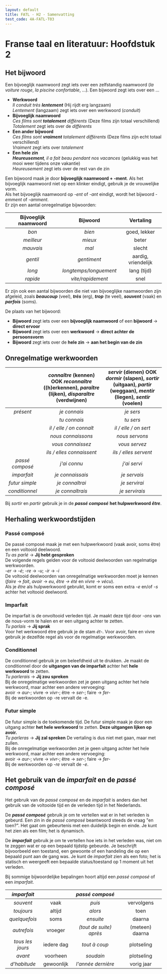 ```yaml
---
layout: default
title: FATL - H2 - Samenvatting
test_code: 4A-FATL-T03
---
```


# Franse taal en literatuur: Hoofdstuk 2

## Het bijwoord

Een bijvoeglijk naamwoord zegt iets over een zelfstandig naamwoord (*la voiture rouge*, *la piscine confortable*, …). Een bijwoord zegt iets over een …

* **Werkwoord**  
  *Il conduit très **lentement*** (Hij rijdt erg langzaam)  
  *Lentement* (langzaam) zegt iets over een werkwoord (*conduit*)  
* **Bijvoeglijk naamwoord**  
  *Ces films sont **totalement** différents* (Deze films zijn totaal verschillend)  
  *Totalement* zegt iets over de *différents*
* **Een ander bijwoord**  
  *Ces films sont **vraiment** totalement différents* (Deze films zijn echt totaal verschillend)  
  *Vraiment* zegt iets over *totalement*  
* **Een hele zin**  
  ***Heureusement**, il a fait beau pendant nos vacances* (gelukkig was het mooi weer tijdens onze vakantie)  
  *Heureusement* zegt iets over de rest van de zin

Een bijwoord maak je door **bijvoeglijk naamwoord \+ \-ment**. Als het bijvoeglijk naamwoord niet op een klinker eindigt, gebruik je de vrouwelijke vorm.  
Als het bijvoeglijk naamwoord op *\-ent* of *\-ant* eindigt, wordt het bijwoord *\-emment* of *\-amment*.  
Er zijn een aantal onregelmatige bijwoorden:

| Bijvoeglijk naamwoord | Bijwoord | Vertaling |
| :---: | :---: | :---: |
| *bon* | *bien* | goed, lekker |
| *meilleur* | *mieux* | beter |
| *mauvais* | *mal* | slecht |
| *gentil* | *gentiment* | aardig, vriendelijk |
| *long* | *longtemps/longuement* | lang (tijd) |
| *rapide* | *vite/rapidement* | snel |

Er zijn ook een aantal bijwoorden die niet van bijvoeglijke naamwoorden zijn afgeleid, zoals ***beaucoup*** (veel), ***très*** (erg), ***trop*** (te veel), ***souvent*** (vaak) en ***parfois*** (soms).

De plaats van het bijwoord:

* **Bijwoord** zegt iets over een **bijvoeglijk naamwoord** of een **bijwoord** → **direct ervoor**  
* **Bijwoord** zegt iets over een **werkwoord** → **direct achter de persoonsvorm**  
* **Bijwoord** zegt iets over de **hele zin** → **aan het begin van de zin**

## Onregelmatige werkwoorden

|  | *connaître* (kennen) OOK *reconnaître* ((h)erkennen), *paraître* (lijken), *disparaître* (verdwijnen) | *servir* (dienen) OOK *dormir* (slapen), *sortir* (uitgaan), *partir* (weggaan), *mentir* (liegen), *sentir* (voelen) |
| :---: | :---: | :---: |
| *présent* | *je connais* | *je sers* |
|  | *tu connais* | *tu sers* |
|  | *il / elle / on connaît* | *il / elle / on sert* |
|  | *nous connaissons* | *nous servons* |
|  | *vous connaissez* | *vous servez* |
|  | *ils / elles connaissent* | *ils / elles servent* |
| *passé composé* | *j'ai connu* | *j'ai servi* |
| *imparfait* | *je connaissais* | *je servais* |
| *futur simple* | *je connaîtrai* | *je servirai* |
| *conditionnel* | *je connaîtrais* | *je servirais* |

Bij *sortir* en *partir* gebruik je in de ***passé composé*** **het hulpwerkwoord *être***.

## Herhaling werkwoordstijden

### **Passé composé**

De passé composé maak je met een hulpwerkwoord (vaak avoir, soms être) en een voltooid deelwoord.  
*Tu as parlé* → **Jij hebt gesproken**  
De volgende regels gelden voor de voltooid deelwoorden van regelmatige werkwoorden.  
 *\-er* → *\-é*; *\-re* → *\-u*; *\-ir* → *\-i*  
De voltooid deelwoorden van onregelmatige werkwoorden moet je kennen (*faire* → *fait*, *avoir* → *eu*, *être → été* en *vivre* → *vécu*).  
Als je *être* als hulpwerkwoord gebruikt, komt er soms een extra *\-e* en/of *\-s* achter het voltooid deelwoord.

### **Imparfait**

De imparfait is de onvoltooid verleden tijd. Je maakt deze tijd door *\-ons* van de nous-vorm te halen en er een uitgang achter te zetten.  
*Tu parlais* → **Jij sprak**  
Voor het werkwoord étre gebruik je de stam *ét-*. Voor avoir, faire en vivre gebruik je dezelfde regel als voor de regelmatige werkwoorden.

### **Conditionnel**

De conditionnel gebruik je om beleefdheid uit te drukken. Je maakt de conditionnel door de **uitgangen van de imparfait** achter het **hele werkwoord** te zetten.  
*Tu parlerais* → **Jij zou spreken**  
Bij de onregelmatige werkwoorden zet je geen uitgang achter het hele werkwoord, maar achter een andere vervoeging:  
avoir → *aur-*; vivre → *vivr-*; être → *ser-*; faire → *fer-*  
Bij de werkwoorden op \-re vervalt de \-e.

### **Futur simple**

De futur simple is de toekomende tijd. De futur simple maak je door een uitgang achter **het hele werkwoord** te zetten. **Deze uitgangen lijken op avoir.**  
*Tu parleras* → **Jij zal spreken**
De vertaling is dus niet met gaan, maar met zullen.  
Bij de onregelmatige werkwoorden zet je geen uitgang achter het hele werkwoord, maar achter een andere vervoeging:  
avoir → *aur-*; vivre → *vivr-*; être → *ser-*; faire → *fer-*  
Bij de werkwoorden op *\-re* vervalt de *\-e*.

## Het gebruik van de *imparfait* en de *passé composé*

Het gebruik van de *passé composé* en de *imparfait* is anders dan het gebruik van de voltooide tijd en de verleden tijd in het Nederlands.

De ***passé composé*** gebruik je om te vertellen wat er in het verleden is gebeurd. Een zin in de *passé composé* beantwoord steeds de vraag "en toen?". Het gaat om gebeurtenis met een duidelijk begin en einde. Je kunt het zien als een film; het is dynamisch.

De ***imparfait*** gebruik je om te vertellen hoe iets in het verleden was, niet om te zeggen wat er op een bepaald tijdstip gebeurde. Je beschrijft bijvoorbeeld een toestand, een gewoonte of een handeling die op een bepaald punt aan de gang was. Je kunt de *imparfait* zien als een foto; het is statisch en weergeeft een bepaalde status/toestand op 1 moment uit het verleden.

Bij sommige bijwoordelijke bepalingen hoort altijd een *passé composé* of een *imparfait*.

| *imparfait* |  | *passé composé* |  |
| :---: | :---: | :---: | :---: |
| *souvent* | vaak | *puis* | vervolgens |
| *toujours* | altijd | *alors* | toen |
| *quelquefois* | soms | *ensuite* | daarna |
| *autrefois* | vroeger | *(tout de suite) après* | (meteen) daarna |
| *tous les jours* | iedere dag | *tout à coup* | plotseling |
| *avant* | voorheen | *soudain* | plotseling |
| *d'habitude* | gewoonlijk | *l'année dernière* | vorig jaar |
